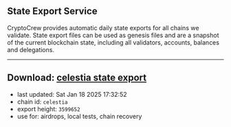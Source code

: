 ## State Export Service
CryptoCrew provides automatic daily state exports for all chains we validate. State export files can be used as genesis files and are a snapshot of the current blockchain state, including all validators, accounts, balances and delegations.

---
**Download: [celestia state export](https://dl-eu2.ccvalidators.com/SERVICE/celestia/celestia_export_3599652.json)**
---

- last updated: Sat Jan 18 2025 17:32:52
- chain id: `celestia`
- export height: `3599652`
- use for: airdrops, local tests, chain recovery
